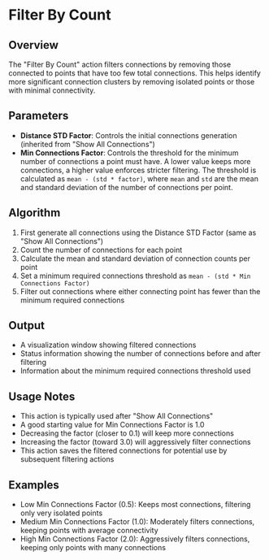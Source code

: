# Filter By Count

## Overview
The "Filter By Count" action filters connections by removing those connected to points that have too few total connections. This helps identify more significant connection clusters by removing isolated points or those with minimal connectivity.

## Parameters
- **Distance STD Factor**: Controls the initial connections generation (inherited from "Show All Connections")
- **Min Connections Factor**: Controls the threshold for the minimum number of connections a point must have. A lower value keeps more connections, a higher value enforces stricter filtering. The threshold is calculated as `mean - (std * factor)`, where `mean` and `std` are the mean and standard deviation of the number of connections per point.

## Algorithm
1. First generate all connections using the Distance STD Factor (same as "Show All Connections")
2. Count the number of connections for each point
3. Calculate the mean and standard deviation of connection counts per point
4. Set a minimum required connections threshold as `mean - (std * Min Connections Factor)`
5. Filter out connections where either connecting point has fewer than the minimum required connections

## Output
- A visualization window showing filtered connections
- Status information showing the number of connections before and after filtering
- Information about the minimum required connections threshold used

## Usage Notes
- This action is typically used after "Show All Connections"
- A good starting value for Min Connections Factor is 1.0
- Decreasing the factor (closer to 0.1) will keep more connections
- Increasing the factor (toward 3.0) will aggressively filter connections
- This action saves the filtered connections for potential use by subsequent filtering actions

## Examples
- Low Min Connections Factor (0.5): Keeps most connections, filtering only very isolated points
- Medium Min Connections Factor (1.0): Moderately filters connections, keeping points with average connectivity
- High Min Connections Factor (2.0): Aggressively filters connections, keeping only points with many connections
